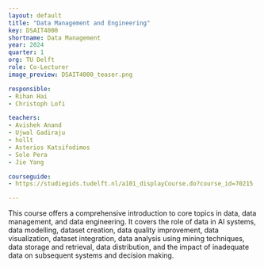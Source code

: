 ```yaml
---
layout: default
title: "Data Management and Engineering"
key: DSAIT4000
shortname: Data Management
year: 2024
quarter: 1
org: TU Delft
role: Co-Lecturer
image_preview: DSAIT4000_teaser.png

responsible:
- Rihan Hai
- Christoph Lofi

teachers:
- Avishek Anand
- Ujwal Gadiraju
- hollt
- Asterios Katsifodimos
- Sole Pera
- Jie Yang

courseguide:
- https://studiegids.tudelft.nl/a101_displayCourse.do?course_id=70215

---
```

This course offers a comprehensive introduction to core topics in data, data management, and data engineering. It covers the role of data in AI systems, data modelling, dataset creation, data quality improvement, data visualization, dataset integration, data analysis using mining techniques, data storage and retrieval, data distribution, and the impact of inadequate data on subsequent systems and decision making. 